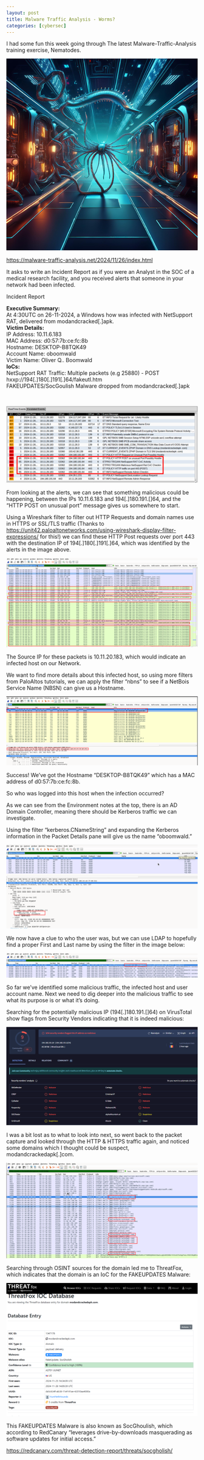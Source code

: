 ```yaml
---
layout: post
title: Malware Traffic Analysis - Worms?
categories: [cybersec]
---
```


I had some fun this week going through The latest Malware-Traffic-Analysis training exercise, Nematodes.

[![Photos](/assets/image/worms/cover.png)](/assets/image/worms/cover.png)

https://malware-traffic-analysis.net/2024/11/26/index.html

It asks to write an Incident Report as if you were an Analyst in the SOC of a medical research facility, and you received alerts that someone in your network had been infected.

Incident Report

<pr><strong>Executive Summary:</strong><br> At 4:30UTC on 26-11-2024, a Windows how was infected with NetSupport RAT, delivered from modandcracked[.]apk.</pr>
<br>
<pr><strong>Victim Details:</strong><br>
IP Address: 10.11.6.183<br>
MAC Address: d0:57:7b:ce:fc:8b<br>
Hostname: DESKTOP-B8TQK49<br>
Account Name: oboomwald<br>
Victim Name: Oliver Q.. Boomwald</pr>
<br>
<pr><strong>IoCs:</strong><br>
NetSupport RAT Traffic: Multiple packets (e.g 25880) - POST hxxp://194[.]180[.]191[.]64/fakeutl.htm<br>
FAKEUPDATES/SocGoulish Malware dropped from modandcracked[.]apk</pr>

<br>

[![Photos](/assets/image/worms/Alerts1.png)](/assets/image/worms/Alerts1.png)

From looking at the alerts, we can see that something malicious could be happening, between the IPs 10.11.6.183 and 194[.]180.191.[]64, and the “HTTP POST on unusual port” message gives us somewhere to start.

Using a Wireshark filter to filter out HTTP Requests and domain names use in HTTPS or SSL/TLS traffic (Thanks to https://unit42.paloaltonetworks.com/using-wireshark-display-filter-expressions/ for this!) we can find these HTTP Post requests over port 443 with the destination IP of 194[.]180[.]191[.]64, which was identified by the alerts in the image above.

[![Photos](/assets/image/worms/HTTPreq1.png)](/assets/image/worms/HTTPreq1.png)

The Source IP for these packets is 10.11.20.183, which would indicate an infected host on our Network.

We want to find more details about this infected host, so using more filters from PaloAltos tutorials, we can apply the filter “nbns” to see if a NetBois Service Name (NBSN) can give us a Hostname.

[![Photos](/assets/image/worms/nbns1.png)](/assets/image/worms/nbns1.png)

Success! We’ve got the Hostname “DESKTOP-B8TQK49” which has a MAC address of d0:57:7b:ce:fc:8b.

So who was logged into this host when the infection occurred?

As we can see from the Environment notes at the top, there is an AD Domain Controller, meaning there should be Kerberos traffic we can investigate.

Using the filter “kerberos.CNameString” and expanding the Kerberos information in the Packet Details pane will give us the name “oboomwald.”

[![Photos](/assets/image/worms/kerbcname1.png)](/assets/image/worms/kerbcname1.png)

We now have a clue to who the user was, but we can use LDAP to hopefully find a proper First and Last name by using the filter in the image below:

[![Photos](/assets/image/worms/ldapname.png)](/assets/image/worms/ldapname.png)

So far we’ve identified some malicious traffic, the infected host and user account name. Next we need to dig deeper into the malicious traffic to see what its purpose is or what it’s doing.

Searching for the potentially malicious IP (194[.]180.191.[]64) on VirusTotal show flags from Security Vendors indicating that it is indeed malicious:

[![Photos](/assets/image/worms/vt1.png)](/assets/image/worms/vt1.png)

I was a bit lost as to what to look into next, so went back to the packet capture and looked through the HTTP & HTTPS traffic again, and noticed some domains which I thought could be suspect, modandcrackedapk[.]com.

[![Photos](/assets/image/worms/httpreq2.png)](/assets/image/worms/httpreq2.png)

Searching through OSINT sources for the domain led me to ThreatFox, which indicates that the domain is an IoC for the FAKEUPDATES Malware:

[![Photos](/assets/image/worms/threatfox1.png)](/assets/image/worms/threatfox1.png)

This FAKEUPDATES Malware is also known as SocGhoulish, which according to RedCanary “leverages drive-by-downloads masquerading as software updates for initial access.” 

https://redcanary.com/threat-detection-report/threats/socgholish/









